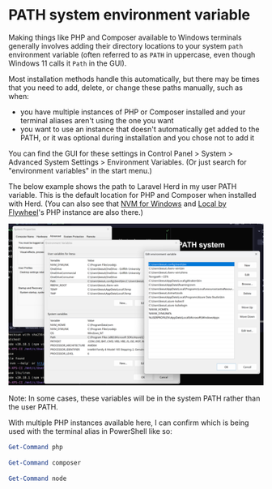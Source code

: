 # PATH system environment variable

Making things like PHP and Composer available to Windows terminals generally involves adding their directory locations to your system `path` environment variable (often referred to as `PATH` in uppercase, even though Windows 11 calls it `Path` in the GUI).

Most installation methods handle this automatically, but there may be times that you need to add, delete, or change these paths manually, such as when:
- you have multiple instances of PHP or Composer installed and your terminal aliases aren't using the one you want
- you want to use an instance that doesn't automatically get added to the PATH, or it was optional during installation and you chose not to add it

You can find the GUI for these settings in Control Panel > System > Advanced System Settings > Environment Variables. (Or just search for "environment variables" in the start menu.)

The below example shows the path to Laravel Herd in my user PATH variable. This is the default location for PHP and Composer when installed with Herd. (You can also see that [NVM for Windows](https://github.com/coreybutler/nvm-windows) and [Local by Flywheel](https://localwp.com/)'s PHP instance are also there.) 

![path.png](images/windows-path.png)

Note: In some cases, these variables will be in the system PATH rather than the user PATH. 

With multiple PHP instances available here, I can confirm which is being used with the terminal alias in PowerShell like so: 

```PowerShell
Get-Command php
```
```PowerShell
Get-Command composer
```
```PowerShell
Get-Command node
```
